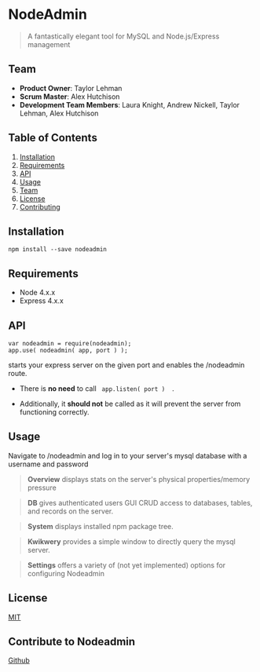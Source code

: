 # NodeAdmin

> A fantastically elegant tool for MySQL and Node.js/Express management

## Team

  - __Product Owner__: Taylor Lehman
  - __Scrum Master__: Alex Hutchison
  - __Development Team Members__: Laura Knight, Andrew Nickell, Taylor Lehman, Alex Hutchison

## Table of Contents
1. [Installation](#installation)
1. [Requirements](#requirements)
1. [API](#api)
1. [Usage](#usage)
1. [Team](#team)
1. [License](#license)
1. [Contributing](#contributing)

## Installation

```
npm install --save nodeadmin
```

## Requirements

- Node 4.x.x
- Express 4.x.x

## API

```
var nodeadmin = require(nodeadmin);
app.use( nodeadmin( app, port ) );
```
starts your express server on the given port and enables the /nodeadmin route. 

- There is **no need** to call
```  app.listen( port )   ```. 

- Additionally, it **should not** be called as it will prevent the server from functioning correctly.

## Usage

Navigate to /nodeadmin and log in to your server's mysql database with a username and password

> **Overview** displays stats on the server's physical properties/memory pressure

> **DB** gives authenticated users GUI CRUD access to databases, tables, and records on the server.

> **System** displays installed npm package tree.

> **Kwikwery** provides a simple window to directly query the mysql server.

> **Settings** offers a variety of (not yet implemented) options for configuring Nodeadmin




## License
[MIT](LINK_HERE)

## Contribute to Nodeadmin 
[Github](https://github.com/cloistered-babka/cloistered-babka/)
